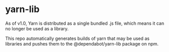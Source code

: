 # yarn-lib

As of v1.0, Yarn is distributed as a single bundled .js file, which means it
can no longer be used as a library.

This repo automatically generates builds of yarn that may be used as libraries
and pushes them to the @dependabot/yarn-lib package on npm.
